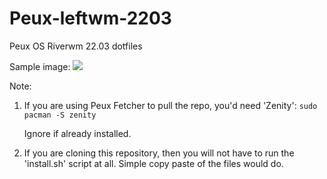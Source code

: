 # Peux-leftwm-2203
Peux OS Riverwm 22.03 dotfiles

Sample image:
![](https://github.com/peux-os-sic/Peux-river-2203/blob/main/way3.png)

Note: 
1. If you are using Peux Fetcher to pull the repo, you'd need 'Zenity': `sudo pacman -S zenity`

    Ignore if already installed.
2. If you are cloning this repository, then you will not have to run the 'install.sh' script at all. Simple copy paste of the files would do.
